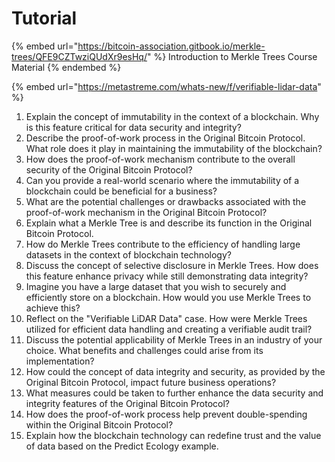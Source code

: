 # Tutorial

{% embed url="https://bitcoin-association.gitbook.io/merkle-trees/QFE9CZTwziQUdXr9esHq/" %}
Introduction to Merkle Trees Course Material
{% endembed %}

{% embed url="https://metastreme.com/whats-new/f/verifiable-lidar-data" %}

1. Explain the concept of immutability in the context of a blockchain. Why is this feature critical for data security and integrity?
2. Describe the proof-of-work process in the Original Bitcoin Protocol. What role does it play in maintaining the immutability of the blockchain?
3. How does the proof-of-work mechanism contribute to the overall security of the Original Bitcoin Protocol?
4. Can you provide a real-world scenario where the immutability of a blockchain could be beneficial for a business?
5. What are the potential challenges or drawbacks associated with the proof-of-work mechanism in the Original Bitcoin Protocol?
6. Explain what a Merkle Tree is and describe its function in the Original Bitcoin Protocol.
7. How do Merkle Trees contribute to the efficiency of handling large datasets in the context of blockchain technology?
8. Discuss the concept of selective disclosure in Merkle Trees. How does this feature enhance privacy while still demonstrating data integrity?
9. Imagine you have a large dataset that you wish to securely and efficiently store on a blockchain. How would you use Merkle Trees to achieve this?
10. Reflect on the "Verifiable LiDAR Data" case. How were Merkle Trees utilized for efficient data handling and creating a verifiable audit trail?
11. Discuss the potential applicability of Merkle Trees in an industry of your choice. What benefits and challenges could arise from its implementation?
12. How could the concept of data integrity and security, as provided by the Original Bitcoin Protocol, impact future business operations?
13. What measures could be taken to further enhance the data security and integrity features of the Original Bitcoin Protocol?
14. How does the proof-of-work process help prevent double-spending within the Original Bitcoin Protocol?
15. Explain how the blockchain technology can redefine trust and the value of data based on the Predict Ecology example.
